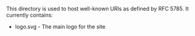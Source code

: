 
This directory is used to host well-known URIs as defined by RFC 5785.
It currently contains:
- logo.svg - The main logo for the site
